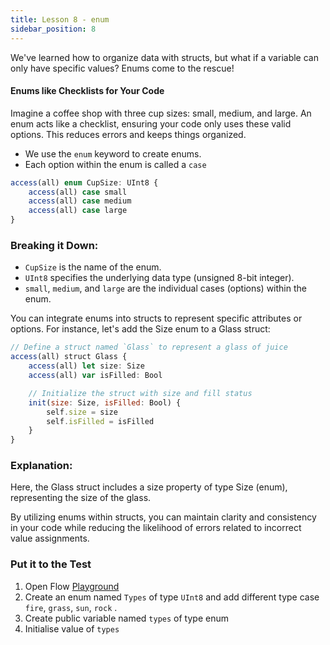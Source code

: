 ```yaml
---
title: Lesson 8 - enum
sidebar_position: 8
---
```


We've learned how to organize data with structs, but what if a variable can only have specific values? Enums come to the rescue!

#### Enums like Checklists for Your Code

Imagine a coffee shop with three cup sizes: small, medium, and large. An enum acts like a checklist, ensuring your code only uses these valid options. This reduces errors and keeps things organized.

- We use the `enum` keyword to create enums.
- Each option within the enum is called a `case`

```jsx
access(all) enum CupSize: UInt8 {
    access(all) case small
    access(all) case medium
    access(all) case large
}
```

### Breaking it Down:

- `CupSize` is the name of the enum.
- `UInt8` specifies the underlying data type (unsigned 8-bit integer).
- `small`, `medium`, and `large` are the individual cases (options) within the enum.

You can integrate enums into structs to represent specific attributes or options. For instance, let's add the Size enum to a Glass struct:

```jsx
// Define a struct named `Glass` to represent a glass of juice
access(all) struct Glass {
    access(all) let size: Size
    access(all) var isFilled: Bool

    // Initialize the struct with size and fill status
    init(size: Size, isFilled: Bool) {
        self.size = size
        self.isFilled = isFilled
    }
}

```

### **Explanation:**

Here, the Glass struct includes a size property of type Size (enum), representing the size of the glass.

By utilizing enums within structs, you can maintain clarity and consistency in your code while reducing the likelihood of errors related to incorrect value assignments.

### Put it to the Test

1. Open Flow [Playground](https://play.flow.com/)
2. Create an enum named `Types` of type `UInt8` and add different type case `fire`, `grass`, `sun`, `rock` .
3. Create public variable named `types` of type enum
4. Initialise value of `types`
